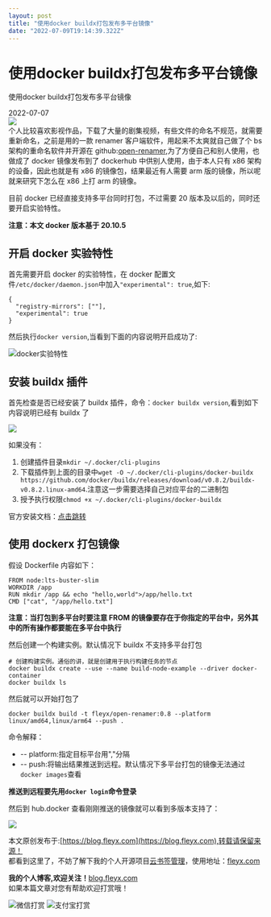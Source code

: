 ```yaml
---
layout: post
title: "使用docker buildx打包发布多平台镜像"
date: "2022-07-09T19:14:39.322Z"
---
```

使用docker buildx打包发布多平台镜像
========================

使用docker buildx打包发布多平台镜像

2022-07-07  
![](https://qiniupic.fleyx.com/blog/202207072202846.png)  
个人比较喜欢影视作品，下载了大量的剧集视频，有些文件的命名不规范，就需要重新命名，之前是用的一款 renamer 客户端软件，用起来不太爽就自己做了个 bs 架构的重命名软件并开源在 github:[open-renamer](https://github.com/FleyX/open-renamer),为了方便自己和别人使用，也做成了 docker 镜像发布到了 dockerhub 中供别人使用，由于本人只有 x86 架构的设备，因此也就是有 x86 的镜像包，结果最近有人需要 arm 版的镜像，所以呢就来研究下怎么在 x86 上打 arm 的镜像。

目前 docker 已经直接支持多平台同时打包，不过需要 20 版本及以后的，同时还要开启实验特性。

**注意：本文 docker 版本基于 20.10.5**

开启 docker 实验特性
--------------

首先需要开启 docker 的实验特性，在 docker 配置文件`/etc/docker/daemon.json`中加入`"experimental": true`,如下:

    {
      "registry-mirrors": [""],
      "experimental": true
    }
    

然后执行`docker version`,当看到下面的内容说明开启成功了:

![docker实验特性](https://qiniupic.fleyx.com/blog/202207072216592.png)

安装 buildx 插件
------------

首先检查是否已经安装了 buildx 插件，命令：`docker buildx version`,看到如下内容说明已经有 buildx 了

![](https://qiniupic.fleyx.com/blog/202207072226764.png)

如果没有：

1.  创建插件目录`mkdir ~/.docker/cli-plugins`
2.  下载插件到上面的目录中`wget -O ~/.docker/cli-plugins/docker-buildx https://github.com/docker/buildx/releases/download/v0.8.2/buildx-v0.8.2.linux-amd64`.注意这一步需要选择自己对应平台的二进制包
3.  授予执行权限`chmod +x ~/.docker/cli-plugins/docker-buildx`

官方安装文档：[点击跳转](https://github.com/docker/buildx/#installing)

使用 dockerx 打包镜像
---------------

假设 Dockerfile 内容如下：

    FROM node:lts-buster-slim
    WORKDIR /app
    RUN mkdir /app && echo "hello,world">/app/hello.txt
    CMD ["cat", "/app/hello.txt"]
    

**注意：当打包到多平台时要注意 FROM 的镜像要存在于你指定的平台中，另外其中的所有操作都要能在多平台中执行**

然后创建一个构建实例。默认情况下 buildx 不支持多平台打包

    # 创建构建实例。通俗的讲，就是创建用于执行构建任务的节点
    docker buildx create --use --name build-node-example --driver docker-container
    docker buildx ls
    

然后就可以开始打包了

    docker buildx build -t fleyx/open-renamer:0.8 --platform linux/amd64,linux/arm64 --push .
    

命令解释：

*   \-- platform:指定目标平台用","分隔
*   \-- push:将输出结果推送到远程。默认情况下多平台打包的镜像无法通过`docker images`查看

**推送到远程要先用`docker login`命令登录**

然后到 hub.docker 查看刚刚推送的镜像就可以看到多版本支持了：

![](https://qiniupic.fleyx.com/blog/202207072308123.png)

本文原创发布于:[https://blog.fleyx.com](https://blog.fleyx.com),转载请保留来源！  
都看到这里了，不妨了解下我的个人开源项目[云书签管理](https://github.com/FleyX/bookmark)，使用地址：[fleyx.com](https://fleyx.com)

**我的个人博客,欢迎关注！**[blog.fleyx.com](https://blog.fleyx.com)  
如果本篇文章对您有帮助欢迎打赏哦！

![微信打赏](https://files.cnblogs.com/files/wuyoucao/weixin.ico) ![支付宝打赏](https://files.cnblogs.com/files/wuyoucao/alipay.ico)